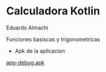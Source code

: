 # Calculadora Kotlin
Eduardo Almachi 

Funciones basiscas y trigonometricas

- Apk de la aplicacion

[app-debug.apk](app-debug.apk)